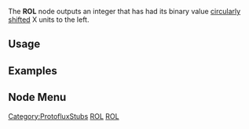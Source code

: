 <languages></languages>

The **ROL** node outputs an integer that has had its binary value
[circularly shifted](https://en.wikipedia.org/wiki/Circular_shift) X
units to the left.

## Usage

## Examples

## Node Menu

[Category:ProtofluxStubs](Category:ProtofluxStubs "wikilink")
[ROL](Category:Protoflux{{#translation:}} "wikilink")
[ROL](Category:Protoflux:Operators{{#translation:}} "wikilink")